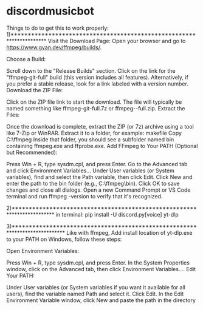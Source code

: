# discordmusicbot

Things to do to get this to work properly:
1)*********************************************************************
Visit the Download Page:
Open your browser and go to https://www.gyan.dev/ffmpeg/builds/.

Choose a Build:

Scroll down to the "Release Builds" section.
Click on the link for the "ffmpeg-git-full" build (this version includes all features).
Alternatively, if you prefer a stable release, look for a link labeled with a version number.
Download the ZIP File:

Click on the ZIP file link to start the download. The file will typically be named something like ffmpeg-git-full.7z or ffmpeg-<version>-full.zip.
Extract the Files:

Once the download is complete, extract the ZIP (or 7z) archive using a tool like 7-Zip or WinRAR.
Extract it to a folder, for example:
makefile
Copy
C:\ffmpeg
Inside that folder, you should see a subfolder named bin containing ffmpeg.exe and ffprobe.exe.
Add FFmpeg to Your PATH (Optional but Recommended):

Press Win + R, type sysdm.cpl, and press Enter.
Go to the Advanced tab and click Environment Variables…
Under User variables (or System variables), find and select the Path variable, then click Edit.
Click New and enter the path to the bin folder (e.g., C:\ffmpeg\bin).
Click OK to save changes and close all dialogs.
Open a new Command Prompt or VS Code terminal and run ffmpeg -version to verify that it's recognized.

2)************************************************************************
in terminal: 
pip install -U discord.py[voice] yt-dlp

3)****************************************************************************
Like with ffmpeg, Add install location of yt-dlp.exe to your PATH on Windows, follow these steps:

Open Environment Variables:

Press Win + R, type sysdm.cpl, and press Enter.
In the System Properties window, click on the Advanced tab, then click Environment Variables….
Edit Your PATH:

Under User variables (or System variables if you want it available for all users), find the variable named Path and select it.
Click Edit.
In the Edit Environment Variable window, click New and paste the path in the directory
